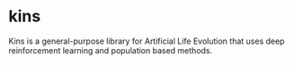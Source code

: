 # kins
Kins is a general-purpose library for Artificial Life Evolution that uses deep reinforcement learning and population based methods. 
